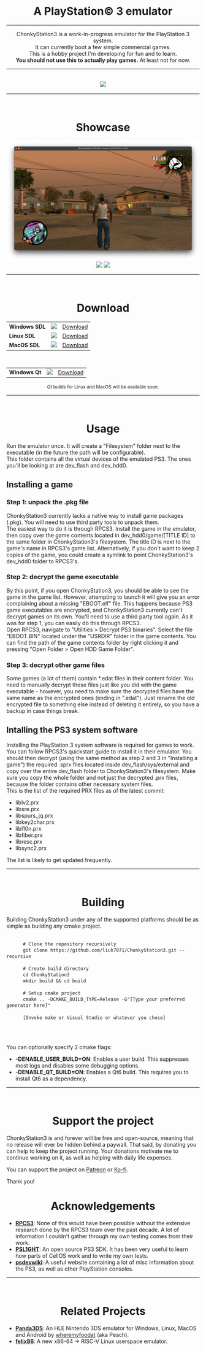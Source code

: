 <h1>
  <div align="center">
    <strong>A PlayStation© 3 emulator</strong>
  </div>
</h1>

---

<p align="center">
ChonkyStation3 is a work-in-progress emulator for the PlayStation 3 system.<br>
It can currently boot a few simple commercial games.<br>
This is a hobby project I'm developing for fun and to learn.<br>
<b>You should not use this to actually play games.</b> At least not for now.<br>
</p>

---
<br>

<div align="center">
    <a href="https://discord.gg/YU2yjP5jvS"><img src="https://discord.com/api/guilds/1351277918726262954/widget.png?style=banner2"></img></a>
</div>

---
<br>

<div align="center">
    <h1>Showcase</h1>
    <img src="Resources/gtasa.png">
    <img src="Resources/TLOU.gif">
    <img src="Resources/arkedo_series_pixel_menu.png">
</div>

---
<br>

<div align="center">
  <h1>Download</h1>
</div>
<table align="center">
  <tr>
    <td><b>Windows SDL</td>
    <td><img src="https://github.com/liuk7071/ChonkyStation3/actions/workflows/windows.yml/badge.svg"></td>
    <td><a href="https://nightly.link/liuk7071/ChonkyStation3/workflows/windows/master/ChonkyStation3.zip">Download</td>
  </tr>
  <tr>
    <td><b>Linux SDL</td>
    <td><img src="https://github.com/liuk7071/ChonkyStation3/actions/workflows/linux.yml/badge.svg"></td>
    <td><a href="https://nightly.link/liuk7071/ChonkyStation3/workflows/linux/master/ChonkyStation3.zip">Download</td>
  </tr>
  <tr>
    <td><b>MacOS SDL</td>
    <td><img src="https://github.com/liuk7071/ChonkyStation3/actions/workflows/macos.yml/badge.svg"></td>
    <td><a href="https://nightly.link/liuk7071/ChonkyStation3/workflows/macos/master/ChonkyStation3.zip">Download</td>
  </tr>
</table>

<br>

<table align="center">
  <tr>
    <td><b>Windows Qt</td>
    <td><img src="https://github.com/liuk7071/ChonkyStation3/actions/workflows/qt.yml/badge.svg"></td>
    <td><a href="https://nightly.link/liuk7071/ChonkyStation3/workflows/qt/master/Windows%20executable%20Qt6.zip">Download</td>
  </tr>
</table>

<p align="center"><small>Qt builds for Linux and MacOS will be available soon.</small></p>

---
<br>

<div align="center">
  <h1>Usage</h1>
</div>
<div align="left">
  <p>
    Run the emulator once. It will create a "Filesystem" folder next to the executable (in the future the path will be configurable).<br>
    This folder contains all the virtual devices of the emulated PS3. The ones you'll be looking at are dev_flash and dev_hdd0.<br>
  </p>

  <h2>Installing a game</h2>
  
  <h3>Step 1: unpack the .pkg file</h3>
  <p>
    ChonkyStation3 currently lacks a native way to install game packages (.pkg).
    You will need to use third party tools to unpack them.<br>
    The easiest way to do it is through RPCS3. Install the game in the emulator, then copy over the game contents located in dev_hdd0/game/[TITLE ID] to the same folder in ChonkyStation3's filesystem. The title ID is next to the game's name in RPCS3's game list. Alternatively, if you don't want to keep 2 copies of the game, you could create a symlink to point ChonkyStation3's dev_hdd0 folder to RPCS3's.<br>
  </p>

  <h3>Step 2: decrypt the game executable</h3>
  <p>
    By this point, if you open ChonkyStation3, you should be able to see the game in the game list. However, attempting to launch it will give you an error complaining about a missing "EBOOT.elf" file. This happens because PS3 game executables are encrypted, and ChonkyStation3 currently can't decrypt games on its own. You'll need to use a third party tool again. As it was for step 1, you can easily do this through RPCS3.<br>
    Open RPCS3, navigate to "Utilities > Decrypt PS3 binaries". Select the file "EBOOT.BIN" located under the "USRDIR" folder in the game contents. You can find the path of the game contents folder by right clicking it and pressing "Open Folder > Open HDD Game Folder".<br>
  </p>

  <h3>Step 3: decrypt other game files</h3>
  <p>
    Some games (a lot of them) contain *.edat files in their content folder. You need to manually decrypt these files just like you did with the game executable - however, you need to make sure the decrypted files have the same name as the encrypted ones (ending in ".edat"). Just rename the old encrypted file to something else instead of deleting it entirely, so you have a backup in case things break.
  </p>

  <h2>Intalling the PS3 system software</h2>

  <p>
    Installing the PlayStation 3 system software is required for games to work.<br>
    You can follow RPCS3's quickstart guide to install it in their emulator. You should then decrypt (using the same method as step 2 and 3 in "Installing a game") the required .sprx files located inside dev_flash/sys/external and copy over the entire dev_flash folder to ChonkyStation3's filesystem. Make sure you copy the whole folder and not just the decrypted .prx files, because the folder contains other necessary system files.<br>
    This is the list of the required PRX files as of the latest commit:<br>
    <ul>
      <li>liblv2.prx</li>
      <li>libsre.prx</li>
      <li>libspurs_jq.prx</li>
      <li>libkey2char.prx</li>
      <li>libl10n.prx</li>
      <li>libfiber.prx</li>
      <li>libresc.prx</li>
      <li>libsync2.prx</li>
    </ul>
    The list is likely to get updated frequently.
  </p>
</div>

---
<br>

<div align="center">
  <h1>Building</h1>
</div>
<div align="left">
  <p>
    Building ChonkyStation3 under any of the supported platforms should be as simple as building any cmake project.<br>
    <pre><code>
      # Clone the repository recursively
      git clone https://github.com/liuk7071/ChonkyStation3.git --recursive<br>
      # Create build directory
      cd ChonkyStation3
      mkdir build && cd build<br>
      # Setup cmake project
      cmake .. -DCMAKE_BUILD_TYPE=Release -G"[Type your preferred generator here]"<br>
      [Invoke make or Visual Studio or whatever you chose]
  </code></pre><br>
  
  You can optionally specify 2 cmake flags:
  <ul>
    <li><b>-DENABLE_USER_BUILD=ON</b>: Enables a user build. This suppresses most logs and disables some debugging options.</li>
    <li><b>-DENABLE_QT_BUILD=ON</b>: Enables a Qt6 build. This requires you to install Qt6 as a dependency.</li>
  </ul>
  </p>
</div>

---
<br>

<div align="center">
  <h1>Support the project</h1>
</div>
<div align="left">
  <p>
  ChonkyStation3 is and forever will be free and open-source, meaning that no release will ever be hidden behind a paywall.
  That said, by donating you can help to keep the project running. Your donations motivate me to continue working on it, as well as helping with daily life expenses.

  You can support the project on <a href="https://patreon.com/ChonkyStation3">Patreon</a> or <a href="https://ko-fi.com/ChonkyStation3">Ko-fi</a>.

  Thank you!
  </p>
</div>

<div align="center">
  <h1>Acknowledgements</h1>
</div>
<div align="left">
  <ul>
    <li>
    <a href="https://github.com/RPCS3/rpcs3"><b>RPCS3</b></a>: None of this would have been possible without the extensive research done by the RPCS3 team over the past decade. A lot of information I couldn't gather through my own testing comes from their work.
    </li>
    <li>
    <a href="https://github.com/ps3dev/PSL1GHT"><b>PSL1GHT</b></a>: An open source PS3 SDK. It has been very useful to learn how parts of CellOS work and to write my own tests.
    </li>
    <li>
    <a href="https://www.psdevwiki.com/ps3/"><b>psdevwiki</b></a>: A useful website containing a lot of misc information about the PS3, as well as other PlayStation consoles.
    </li>
  </ul>
</div>

---
<br>

<div align="center">
  <h1>Related Projects</h1>
</div>
<div align="left">
  <ul>
    <li>
    <a href="https://github.com/wheremyfoodat/Panda3DS"><b>Panda3DS</b></a>: An HLE Nintendo 3DS emulator for Windows, Linux, MacOS and Android by <a href="https://github.com/wheremyfoodat">wheremyfoodat</a> (aka Peach).
    </li>
    <li>
    <a href="https://github.com/OFFTKP/felix86"><b>felix86</b></a>: A new x86-64 → RISC-V Linux userspace emulator.
    </li>
  </ul>
</div>
